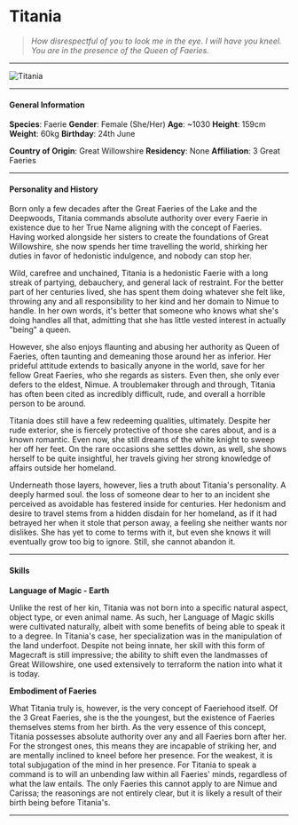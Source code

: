 # Titania

>*How disrespectful of you to look me in the eye. I will have you kneel. You are in the presence of the Queen of Faeries.*

___
![](https://i.imgur.com/0Nontmy.png "Titania")
___

#### General Information

**Species**: Faerie
**Gender**: Female (She/Her)
**Age**: ~1030
**Height**: 159cm
**Weight**: 60kg
**Birthday**: 24th June

**Country of Origin**: Great Willowshire
**Residency**: None
**Affiliation**: 3 Great Faeries

___

#### Personality and History
Born only a few decades after the Great Faeries of the Lake and the Deepwoods, Titania commands absolute authority over every Faerie in existence due to her True Name aligning with the concept of Faeries. Having worked alongside her sisters to create the foundations of Great Willowshire, she now spends her time travelling the world, shirking her duties in favor of hedonistic indulgence, and nobody can stop her.

Wild, carefree and unchained, Titania is a hedonistic Faerie with a long streak of partying, debauchery, and general lack of restraint. For the better part of her centuries lived, she has spent them doing whatever she felt like, throwing any and all responsibility to her kind and her domain to Nimue to handle. In her own words, it's better that someone who knows what she's doing handles all that, admitting that she has little vested interest in actually "being" a queen.

However, she also enjoys flaunting and abusing her authority as Queen of Faeries, often taunting and demeaning those around her as inferior. Her prideful attitude extends to basically anyone in the world, save for her fellow Great Faeries, who she regards as sisters. Even then, she only ever defers to the eldest, Nimue. A troublemaker through and through, Titania has often been cited as incredibly difficult, rude, and overall a horrible person to be around.

Titania does still have a few redeeming qualities, ultimately. Despite her rude exterior, she is fiercely protective of those she cares about, and is a known romantic. Even now, she still dreams of the white knight to sweep her off her feet. On the rare occasions she settles down, as well, she shows herself to be quite insightful, her travels giving her strong knowledge of affairs outside her homeland.

Underneath those layers, however, lies a truth about Titania's personality. A deeply harmed soul. the loss of someone dear to her to an incident she perceived as avoidable has festered inside for centuries. Her hedonism and desire to travel stems from a hidden disdain for her homeland, as if it had betrayed her when it stole that person away, a feeling she neither wants nor dislikes. She has yet to come to terms with it, but even she knows it will eventually grow too big to ignore. Still, she cannot abandon it.

___

#### Skills
**Language of Magic - Earth**

Unlike the rest of her kin, Titania was not born into a specific natural aspect, object type, or even animal name. As such, her Language of Magic skills were cultivated naturally, albeit with some benefits of being able to speak it to a degree. In Titania's case, her specialization was in the manipulation of the land underfoot. Despite not being innate, her skill with this form of Magecraft is still impressive; the ability to shift even the landmasses of Great Willowshire, one used extensively to terraform the nation into what it is today.

**Embodiment of Faeries**

What Titania truly is, however, is the very concept of Faeriehood itself. Of the 3 Great Faeries, she is the the youngest, but the existence of Faeries themselves stems from her birth. As the very essence of this concept, Titania possesses absolute authority over any and all Faeries born after her. For the strongest ones, this means they are incapable of striking her, and are mentally inclined to kneel before her presence. For the weakest, it is total subjugation of the mind in her presence. For Titania to speak a command is to will an unbending law within all Faeries' minds, regardless of what the law entails. The only Faeries this cannot apply to are Nimue and Carissa; the reasonings are not entirely clear, but it is likely a result of their birth being before Titania's.

___

